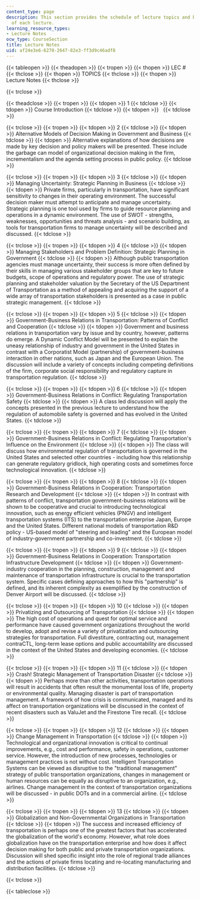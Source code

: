 ```yaml
---
content_type: page
description: This section provides the schedule of lecture topics and brief summaries
  of each lecture.
learning_resource_types:
- Lecture Notes
ocw_type: CourseSection
title: Lecture Notes
uid: af24e3e6-6278-2647-82e3-ff3d9c46adf8
---
```


{{< tableopen >}}
{{< theadopen >}}
{{< tropen >}}
{{< thopen >}}
LEC #
{{< thclose >}}
{{< thopen >}}
TOPICS
{{< thclose >}}
{{< thopen >}}
Lecture Notes
{{< thclose >}}

{{< trclose >}}

{{< theadclose >}}
{{< tropen >}}
{{< tdopen >}}
1
{{< tdclose >}}
{{< tdopen >}}
Course Introduction
{{< tdclose >}}
{{< tdopen >}}
 
{{< tdclose >}}

{{< trclose >}}
{{< tropen >}}
{{< tdopen >}}
2
{{< tdclose >}}
{{< tdopen >}}
Alternative Models of Decision Making in Government and Business
{{< tdclose >}}
{{< tdopen >}}
Alternative explanations of how decisions are made by key decision and policy makers will be presented. These include the garbage can model of organizational decision making in the firm, incrementalism and the agenda setting process in public policy.
{{< tdclose >}}

{{< trclose >}}
{{< tropen >}}
{{< tdopen >}}
3
{{< tdclose >}}
{{< tdopen >}}
Managing Uncertainty: Strategic Planning in Business
{{< tdclose >}}
{{< tdopen >}}
Private firms, particularly in transportation, have significant sensitivity to changes in their operating environment. The successful decision maker must attempt to anticipate and manage uncertainty. Strategic planning is one tool used by firms to guide resource planning and operations in a dynamic environment. The use of SWOT - strengths, weaknesses, opportunities and threats analysis - and scenario building, as tools for transportation firms to manage uncertainty will be described and discussed.
{{< tdclose >}}

{{< trclose >}}
{{< tropen >}}
{{< tdopen >}}
4
{{< tdclose >}}
{{< tdopen >}}
Managing Stakeholders and Problem Definition: Strategic Planning in Government
{{< tdclose >}}
{{< tdopen >}}
Although public transportation agencies must manage uncertainty, their success is more often defined by their skills in managing various stakeholder groups that are key to future budgets, scope of operations and regulatory power. The use of strategic planning and stakeholder valuation by the Secretary of the US Department of Transportation as a method of appealing and acquiring the support of a wide array of transportation stakeholders is presented as a case in public strategic management.
{{< tdclose >}}

{{< trclose >}}
{{< tropen >}}
{{< tdopen >}}
5
{{< tdclose >}}
{{< tdopen >}}
Government-Business Relations in Transportation: Patterns of Conflict and Cooperation
{{< tdclose >}}
{{< tdopen >}}
Government and business relations in transportation vary by issue and by country, however, patterns do emerge. A Dynamic Conflict Model will be presented to explain the uneasy relationship of industry and government in the United States in contrast with a Corporatist Model (partnership) of government-business interaction in other nations, such as Japan and the European Union. The discussion will include a variety of concepts including competing definitions of the firm, corporate social responsibility and regulatory capture in transportation regulation.
{{< tdclose >}}

{{< trclose >}}
{{< tropen >}}
{{< tdopen >}}
6
{{< tdclose >}}
{{< tdopen >}}
Government-Business Relations in Conflict: Regulating Transportation Safety
{{< tdclose >}}
{{< tdopen >}}
A class led discussion will apply the concepts presented in the previous lecture to understand how the regulation of automobile safety is governed and has evolved in the United States.
{{< tdclose >}}

{{< trclose >}}
{{< tropen >}}
{{< tdopen >}}
7
{{< tdclose >}}
{{< tdopen >}}
Government-Business Relations in Conflict: Regulating Transportation's Influence on the Environment
{{< tdclose >}}
{{< tdopen >}}
The class will discuss how environmental regulation of transportation is governed in the United States and selected other countries - including how this relationship can generate regulatory gridlock, high operating costs and sometimes force technological innovation.
{{< tdclose >}}

{{< trclose >}}
{{< tropen >}}
{{< tdopen >}}
8
{{< tdclose >}}
{{< tdopen >}}
Government-Business Relations in Cooperation: Transportation Research and Development
{{< tdclose >}}
{{< tdopen >}}
In contrast with patterns of conflict, transportation government-business relations will be shown to be cooperative and crucial to introducing technological innovation, such as energy efficient vehicles (PNGV) and intelligent transportation systems (ITS) to the transportation enterprise Japan, Europe and the United States. Different national models of transportation R&D policy - US-based model of "steering and leading" and the European model of industry-government partnership and co-investment.
{{< tdclose >}}

{{< trclose >}}
{{< tropen >}}
{{< tdopen >}}
9
{{< tdclose >}}
{{< tdopen >}}
Government-Business Relations in Cooperation: Transportation Infrastructure Development
{{< tdclose >}}
{{< tdopen >}}
Government-industry cooperation in the planning, construction, management and maintenance of transportation infrastructure is crucial to the transportation system. Specific cases defining approaches to how this "partnership" is defined, and its inherent complexity as exemplified by the construction of Denver Airport will be discussed.
{{< tdclose >}}

{{< trclose >}}
{{< tropen >}}
{{< tdopen >}}
10
{{< tdclose >}}
{{< tdopen >}}
Privatizing and Outsourcing of Transportation
{{< tdclose >}}
{{< tdopen >}}
The high cost of operations and quest for optimal service and performance have caused government organizations throughout the world to develop, adopt and revise a variety of privatization and outsourcing strategies for transportation. Full divestiture, contracting out, management contraCTL, long-term lease options and public accountability are discussed in the context of the United States and developing economies.
{{< tdclose >}}

{{< trclose >}}
{{< tropen >}}
{{< tdopen >}}
11
{{< tdclose >}}
{{< tdopen >}}
Crash! Strategic Management of Transportation Disaster
{{< tdclose >}}
{{< tdopen >}}
Perhaps more than other activities, transportation operations will result in accidents that often result the monumental loss of life, property or environmental quality. Managing disaster is part of transportation management. A framework of how crisis is communicated, managed and its affect on transportation organizations will be discussed in the context of recent disasters such as ValuJet and the Firestone Tire recall.
{{< tdclose >}}

{{< trclose >}}
{{< tropen >}}
{{< tdopen >}}
12
{{< tdclose >}}
{{< tdopen >}}
Change Management in Transportation
{{< tdclose >}}
{{< tdopen >}}
Technological and organizational innovation is critical to continual improvements, e.g., cost and performance, safety in operations, customer service. However, the introduction of new processes, technologies or management practices is not without cost. Intelligent Transportation Systems can be viewed as disruptive to the "traditional management" strategy of public transportation organizations, changes in management or human resources can be equally as disruptive to an organization, e.g., airlines. Change management in the context of transportation organizations will be discussed - in public DOTs and in a commercial airline.
{{< tdclose >}}

{{< trclose >}}
{{< tropen >}}
{{< tdopen >}}
13
{{< tdclose >}}
{{< tdopen >}}
Globalization and Non-Governmental Organizations in Transportation
{{< tdclose >}}
{{< tdopen >}}
The success and increased efficiency of transportation is perhaps one of the greatest factors that has accelerated the globalization of the world's economy. However, what role does globalization have on the transportation enterprise and how does it affect decision making for both public and private transportation organizations. Discussion will shed specific insight into the role of regional trade alliances and the actions of private firms locating and re-locating manufacturing and distribution facilities.
{{< tdclose >}}

{{< trclose >}}

{{< tableclose >}}